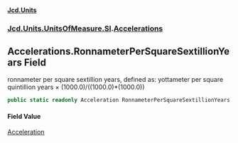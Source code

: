 #### [Jcd.Units](index.md 'index')
### [Jcd.Units.UnitsOfMeasure.SI](Jcd.Units.UnitsOfMeasure.SI.md 'Jcd.Units.UnitsOfMeasure.SI').[Accelerations](Accelerations.md 'Jcd.Units.UnitsOfMeasure.SI.Accelerations')

## Accelerations.RonnameterPerSquareSextillionYears Field

ronnameter per square sextillion years, defined as: yottameter per square quintillion years × (1000.0)/((1000.0)*(1000.0))

```csharp
public static readonly Acceleration RonnameterPerSquareSextillionYears;
```

#### Field Value
[Acceleration](Acceleration.md 'Jcd.Units.UnitTypes.Acceleration')